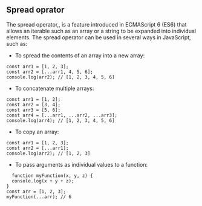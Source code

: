 ## Spread oprator
The spread operator,, is a feature introduced in ECMAScript 6 (ES6) that allows an iterable such as an array or a string to be expanded into individual elements. The spread operator can be used in several ways in JavaScript, such as:
- To spread the contents of an array into a new array:
 ```
const arr1 = [1, 2, 3];
const arr2 = [...arr1, 4, 5, 6];
console.log(arr2); // [1, 2, 3, 4, 5, 6]
```
- To concatenate multiple arrays:
 ```
const arr1 = [1, 2];
const arr2 = [3, 4];
const arr3 = [5, 6];
const arr4 = [...arr1, ...arr2, ...arr3];
console.log(arr4); // [1, 2, 3, 4, 5, 6]
```
- To copy an array:
```
const arr1 = [1, 2, 3];
const arr2 = [...arr1];
console.log(arr2); // [1, 2, 3]
```
- To pass arguments as individual values to a function:
```
  function myFunction(x, y, z) {
  console.log(x + y + z);
}
const arr = [1, 2, 3];
myFunction(...arr); // 6
```
  
